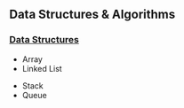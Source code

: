 ## Data Structures & Algorithms
### [Data Structures](data_structure.ipynb)
- Array
- Linked List
* Stack
* Queue
